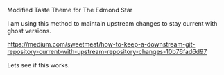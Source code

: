 Modified Taste Theme for The Edmond Star



I am using this method to maintain upstream changes to stay current with ghost versions.

https://medium.com/sweetmeat/how-to-keep-a-downstream-git-repository-current-with-upstream-repository-changes-10b76fad6d97


Lets see if this works.